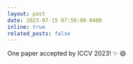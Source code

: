 ```yaml
---
layout: post
date: 2023-07-15 07:59:00-0400
inline: true
related_posts: false
---
```


One paper accepted by ICCV 2023! :sparkles: :smile:
